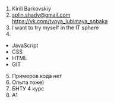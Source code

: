1. Kirill Barkovskiy
2. splin.shady@gmail.com  
https://vk.com/tvoya_lubimaya_sobaka
3. I want to try myself in the IT sphere
4.
- JavaScript
- CSS
- HTML
- GIT
5. Примеров кода нет
6. Опыта тоже)
7. БНТУ 4 курс
8. А1
